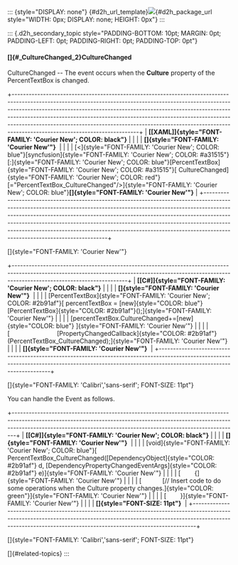 ::: {style="DISPLAY: none"}
[](ms-xhelp:///?Id=d2h_url_template){#d2h_url_template}![](!package_url!){#d2h_package_url style="WIDTH: 0px; DISPLAY: none; HEIGHT: 0px"}
:::

::: {.d2h_secondary_topic style="PADDING-BOTTOM: 10pt; MARGIN: 0pt; PADDING-LEFT: 0pt; PADDING-RIGHT: 0pt; PADDING-TOP: 0pt"}
#### []{#_CultureChanged_2}CultureChanged

CultureChanged -- The event occurs when the **Culture** property of the PercentTextBox is changed.

+--------------------------------------------------------------------------------------------------------------------------------------------------------------------------------------------------------------------------------------------------------------------------------------------------------------------------------------------------------------------------------------------------------------------------------------------------+
| **[\[XAML\]]{style="FONT-FAMILY: 'Courier New'; COLOR: black"}**                                                                                                                                                                                                                                                                                                                                                                                 |
|                                                                                                                                                                                                                                                                                                                                                                                                                                                  |
| **[]{style="FONT-FAMILY: 'Courier New'"}**                                                                                                                                                                                                                                                                                                                                                                                                       |
|                                                                                                                                                                                                                                                                                                                                                                                                                                                  |
| [\<]{style="FONT-FAMILY: 'Courier New'; COLOR: blue"}[syncfusion]{style="FONT-FAMILY: 'Courier New'; COLOR: #a31515"}[:]{style="FONT-FAMILY: 'Courier New'; COLOR: blue"}[PercentTextBox]{style="FONT-FAMILY: 'Courier New'; COLOR: #a31515"}[ CultureChanged]{style="FONT-FAMILY: 'Courier New'; COLOR: red"}[=\"PercentTextBox_CultureChanged\"/\>]{style="FONT-FAMILY: 'Courier New'; COLOR: blue"}**[]{style="FONT-FAMILY: 'Courier New'"}** |
+--------------------------------------------------------------------------------------------------------------------------------------------------------------------------------------------------------------------------------------------------------------------------------------------------------------------------------------------------------------------------------------------------------------------------------------------------+

[]{style="FONT-FAMILY: 'Courier New'"} 

+----------------------------------------------------------------------------------------------------------------------------------------------------------------------------------------------------+
| **[\[C#\]]{style="FONT-FAMILY: 'Courier New'; COLOR: black"}**                                                                                                                                     |
|                                                                                                                                                                                                    |
| **[]{style="FONT-FAMILY: 'Courier New'"}**                                                                                                                                                         |
|                                                                                                                                                                                                    |
| [PercentTextBox]{style="FONT-FAMILY: 'Courier New'; COLOR: #2b91af"}[ percentTextBox = [new]{style="COLOR: blue"} [PercentTextBox]{style="COLOR: #2b91af"}();]{style="FONT-FAMILY: 'Courier New'"} |
|                                                                                                                                                                                                    |
| [percentTextBox.CultureChanged+=[new]{style="COLOR: blue"} ]{style="FONT-FAMILY: 'Courier New'"}                                                                                                   |
|                                                                                                                                                                                                    |
| [                           [PropertyChangedCallback]{style="COLOR: #2b91af"}(PercentTextBox_CultureChanged);]{style="FONT-FAMILY: 'Courier New'"}                                                 |
|                                                                                                                                                                                                    |
| **[]{style="FONT-FAMILY: 'Courier New'"}**                                                                                                                                                         |
+----------------------------------------------------------------------------------------------------------------------------------------------------------------------------------------------------+

[]{style="FONT-FAMILY: 'Calibri','sans-serif'; FONT-SIZE: 11pt"} 

You can handle the Event as follows.

+-------------------------------------------------------------------------------------------------------------------------------------------------------------------------------------------------------------------------------------------+
| **[\[C#\]]{style="FONT-FAMILY: 'Courier New'; COLOR: black"}**                                                                                                                                                                            |
|                                                                                                                                                                                                                                           |
| **[]{style="FONT-FAMILY: 'Courier New'"}**                                                                                                                                                                                                |
|                                                                                                                                                                                                                                           |
| [void]{style="FONT-FAMILY: 'Courier New'; COLOR: blue"}[ PercentTextBox_CultureChanged([DependencyObject]{style="COLOR: #2b91af"} d, [DependencyPropertyChangedEventArgs]{style="COLOR: #2b91af"} e)]{style="FONT-FAMILY: 'Courier New'"} |
|                                                                                                                                                                                                                                           |
| [        {]{style="FONT-FAMILY: 'Courier New'"}                                                                                                                                                                                           |
|                                                                                                                                                                                                                                           |
| [            [// Insert code to do some operations when the Culture property changes.]{style="COLOR: green"}]{style="FONT-FAMILY: 'Courier New'"}                                                                                         |
|                                                                                                                                                                                                                                           |
| [        }]{style="FONT-FAMILY: 'Courier New'"}                                                                                                                                                                                           |
|                                                                                                                                                                                                                                           |
| **[]{style="FONT-SIZE: 11pt"}**                                                                                                                                                                                                           |
+-------------------------------------------------------------------------------------------------------------------------------------------------------------------------------------------------------------------------------------------+

[]{style="FONT-FAMILY: 'Calibri','sans-serif'; FONT-SIZE: 11pt"} 

[]{#related-topics}
:::
